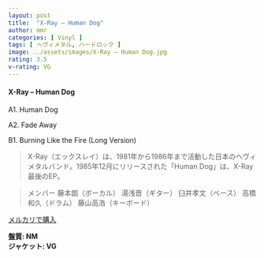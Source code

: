 ```yaml
---
layout: post
title:  "X-Ray – Human Dog"
author: mmr
categories: [ Vinyl ]
tags: [ ヘヴィメタル, ハードロック ]
image: ../assets/images/X-Ray – Human Dog.jpg
rating: 3.5
v-rating: VG
---
```


#### X-Ray – Human Dog

A1. Human Dog

A2. Fade Away

B1. Burning Like the Fire (Long Version)

> X-Ray（エックスレイ）は、1981年から1986年まで活動した日本のヘヴィメタルバンド。1985年12月にリリースされた「Human Dog」は、X-Ray最後のEP。

> メンバー
藤本朗（ボーカル）
湯浅晋（ギター）
臼井孝文（ベース）
高橋和久（ドラム）
藤山高浩（キーボード）

[メルカリで購入](https://jp.mercari.com/item/m16707818802)

<div class="mt-4 mb-4 d-flex align-items-center">
<strong class="mr-1">盤質: NM</strong>
</div>
<div class="mt-4 mb-4 d-flex align-items-center">
<strong class="mr-1">ジャケット: VG</strong>
</div>

